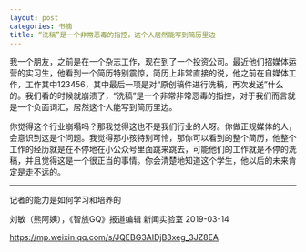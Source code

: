```yaml
---
layout: post
categories: 书摘
title: “洗稿”是一个非常恶毒的指控，这个人居然能写到简历里边
---
```


我一个朋友，之前是在一个杂志工作，现在到了一个投资公司。最近他们招媒体运营的实习生，他看到一个简历特别震惊，简历上非常直接的说，他之前在自媒体工作，工作其中123456，其中最后一项是对“原创稿件进行洗稿，再次发送”什么的。我们看的时候就崩溃了，“洗稿”是一个非常非常恶毒的指控，对于我们而言就是一个负面词汇，居然这个人能写到简历里边。

你觉得这个行业崩塌吗？那我觉得这也不是我们行业的人呀。你做正规媒体的人，会意识到这是个问题。我觉得那小孩特别可怜，那你可以看到的整个简历，他整个工作的经历就是在不停地在小公众号里面跳来跳去，可能他们的工作就是不停的洗稿，并且觉得这是一个很正当的事情。你会清楚地知道这个学生，他以后的未来肯定是走不远的。

---

记者的能力是如何学习和培养的

刘敏（熊阿姨），《智族GQ》报道编辑  新闻实验室  2019-03-14

https://mp.weixin.qq.com/s/JQEBG3AIDjB3xeg_3JZ8EA